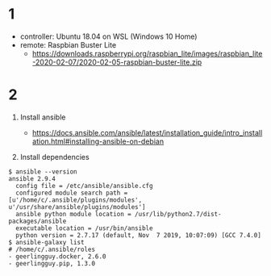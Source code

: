# 1
- controller: Ubuntu 18.04 on WSL (Windows 10 Home)
- remote: Raspbian Buster Lite
    - https://downloads.raspberrypi.org/raspbian_lite/images/raspbian_lite-2020-02-07/2020-02-05-raspbian-buster-lite.zip

# 2
1. Install ansible
    - https://docs.ansible.com/ansible/latest/installation_guide/intro_installation.html#installing-ansible-on-debian

2. Install dependencies
```
$ ansible --version
ansible 2.9.4
  config file = /etc/ansible/ansible.cfg
  configured module search path = [u'/home/c/.ansible/plugins/modules', u'/usr/share/ansible/plugins/modules']
  ansible python module location = /usr/lib/python2.7/dist-packages/ansible
  executable location = /usr/bin/ansible
  python version = 2.7.17 (default, Nov  7 2019, 10:07:09) [GCC 7.4.0]
$ ansible-galaxy list
# /home/c/.ansible/roles
- geerlingguy.docker, 2.6.0
- geerlingguy.pip, 1.3.0
```
